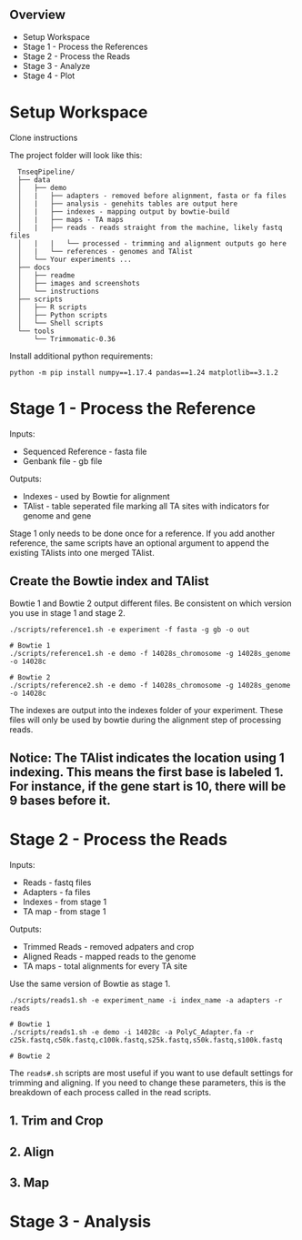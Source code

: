 
## Overview
- Setup Workspace
- Stage 1 - Process the References
- Stage 2 - Process the Reads
- Stage 3 - Analyze
- Stage 4 - Plot


# Setup Workspace

Clone instructions

The project folder will look like this:
```
  TnseqPipeline/
  ├── data
  │   ├── demo
  │   |   ├── adapters - removed before alignment, fasta or fa files
  │   |   ├── analysis - genehits tables are output here
  │   |   ├── indexes - mapping output by bowtie-build
  │   |   ├── maps - TA maps
  │   |   ├── reads - reads straight from the machine, likely fastq files
  │   |   |   └── processed - trimming and alignment outputs go here
  │   |   └── references - genomes and TAlist
  │   └── Your experiments ...
  ├── docs
  │   ├── readme
  │   ├── images and screenshots
  │   └── instructions
  ├── scripts
  │   ├── R scripts
  │   ├── Python scripts
  │   └── Shell scripts
  └── tools
      └── Trimmomatic-0.36
```

Install additional python requirements:
```
python -m pip install numpy==1.17.4 pandas==1.24 matplotlib==3.1.2
```


# Stage 1 - Process the Reference

Inputs:
- Sequenced Reference - fasta file
- Genbank file - gb file

Outputs:
- Indexes - used by Bowtie for alignment
- TAlist - table seperated file marking all TA sites with indicators for genome and gene

Stage 1 only needs to be done once for a reference. If you add another reference, the same scripts have an optional argument to append the existing TAlists into one merged TAlist.

## Create the Bowtie index and TAlist

Bowtie 1 and Bowtie 2 output different files. Be consistent on which version you use in stage 1 and stage 2.
```
./scripts/reference1.sh -e experiment -f fasta -g gb -o out

# Bowtie 1
./scripts/reference1.sh -e demo -f 14028s_chromosome -g 14028s_genome -o 14028c

# Bowtie 2
./scripts/reference2.sh -e demo -f 14028s_chromosome -g 14028s_genome -o 14028c
```
The indexes are output into the indexes folder of your experiment. These files will only be used by bowtie during the alignment step of processing reads.

## Notice: The TAlist indicates the location using 1 indexing. This means the first base is labeled 1. For instance, if the gene start is 10, there will be 9 bases before it.


# Stage 2 - Process the Reads

Inputs:
- Reads - fastq files
- Adapters - fa files
- Indexes - from stage 1
- TA map - from stage 1

Outputs:
- Trimmed Reads - removed adpaters and crop
- Aligned Reads - mapped reads to the genome
- TA maps - total alignments for every TA site

Use the same version of Bowtie as stage 1.
```
./scripts/reads1.sh -e experiment_name -i index_name -a adapters -r reads

# Bowtie 1
./scripts/reads1.sh -e demo -i 14028c -a PolyC_Adapter.fa -r c25k.fastq,c50k.fastq,c100k.fastq,s25k.fastq,s50k.fastq,s100k.fastq

# Bowtie 2

```

The `reads#.sh` scripts are most useful if you want to use default settings for trimming and aligning. If you need to change these parameters, this is the breakdown of each process called in the read scripts.

## 1. Trim and Crop

## 2. Align

## 3. Map


# Stage 3 - Analysis


